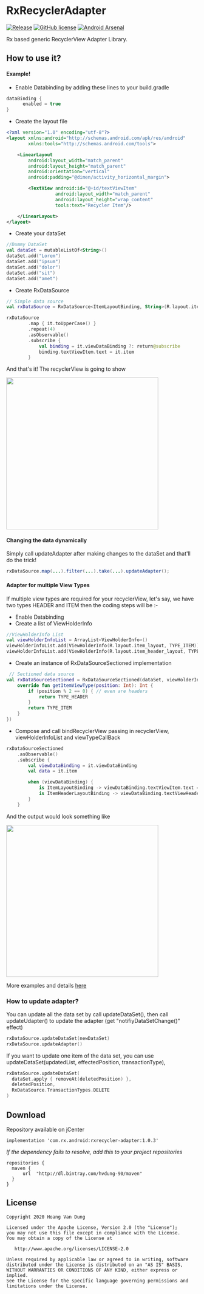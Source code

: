 
# RxRecyclerAdapter

[![Release](https://img.shields.io/badge/jCenter-1.3.1-brightgreen.svg)](https://bintray.com/sbrukhanda/maven/FragmentViewPager)
[![GitHub license](https://img.shields.io/badge/license-Apache%20Version%202.0-blue.svg)](https://github.com/sbrukhanda/fragmentviewpager/blob/master/LICENSE.txt)
[![Android Arsenal](https://img.shields.io/badge/Android%20Arsenal-RxRecyclerAdapter-green.svg?style=flat)](https://android-arsenal.com/details/1/2084)

Rx based generic RecyclerView Adapter Library.

## How to use it?
#### Example!
- Enable Databinding by adding these lines to your build.gradle
```kotlin
dataBinding {
      enabled = true
}
```
- Create the layout file
```xml
<?xml version="1.0" encoding="utf-8"?>
<layout xmlns:android="http://schemas.android.com/apk/res/android"
        xmlns:tools="http://schemas.android.com/tools">

    <LinearLayout
        android:layout_width="match_parent"
        android:layout_height="match_parent"
        android:orientation="vertical"
        android:padding="@dimen/activity_horizontal_margin">

        <TextView android:id="@+id/textViewItem"
                  android:layout_width="match_parent"
                  android:layout_height="wrap_content"
                  tools:text="Recycler Item"/>

    </LinearLayout>
</layout>
```
- Create your dataSet
```kotlin
//Dummy DataSet
val dataSet = mutableListOf<String>()
dataSet.add("Lorem")
dataSet.add("ipsum")
dataSet.add("dolor")
dataSet.add("sit")
dataSet.add("amet")
```
- Create RxDataSource
```kotlin
// Simple data source
val rxDataSource = RxDataSource<ItemLayoutBinding, String>(R.layout.item_layout, dataSet)

rxDataSource
        .map { it.toUpperCase() }
        .repeat(4)
        .asObservable()
        .subscribe {
            val binding = it.viewDataBinding ?: return@subscribe
            binding.textViewItem.text = it.item
        }
```
And that's it! The recyclerView is going to show

<img src="https://raw.githubusercontent.com/ahmedrizwan/RxRecyclerAdapter/master/sample/src/main/res/drawable/rx_adapter.png" width=400px  />

#### Changing the data dynamically
Simply call updateAdapter after making changes to the dataSet and that'll do the trick!

```java
rxDataSource.map(...).filter(...).take(...).updateAdapter();
```

#### Adapter for multiple View Types
If multiple view types are required for your recyclerView, let's say, we have two types HEADER and ITEM then the coding steps will be :-
- Enable Databinding
- Create a list of ViewHolderInfo
```kotlin
//ViewHolderInfo List
val viewHolderInfoList = ArrayList<ViewHolderInfo>()
viewHolderInfoList.add(ViewHolderInfo(R.layout.item_layout, TYPE_ITEM))
viewHolderInfoList.add(ViewHolderInfo(R.layout.item_header_layout, TYPE_HEADER))
```
- Create an instance of RxDataSourceSectioned implementation
```kotlin
 // Sectioned data source
val rxDataSourceSectioned = RxDataSourceSectioned(dataSet, viewHolderInfoList, object : OnGetItemViewType() {
    override fun getItemViewType(position: Int): Int {
        if (position % 2 == 0) { // even are headers
            return TYPE_HEADER
        }
        return TYPE_ITEM
    }
})
```
- Compose and call bindRecyclerView passing in recyclerView, viewHolderInfoList and viewTypeCallBack
```kotlin
rxDataSourceSectioned
    .asObservable()
    .subscribe {
        val viewDataBinding = it.viewDataBinding
        val data = it.item

        when (viewDataBinding) {
            is ItemLayoutBinding -> viewDataBinding.textViewItem.text = "ITEM: " + data
            is ItemHeaderLayoutBinding -> viewDataBinding.textViewHeader.text = "HEADER: " + data
        }
    }
```
And the output would look something like

<img src="https://raw.githubusercontent.com/ahmedrizwan/RxRecyclerAdapter/master/sample/src/main/res/drawable/rx_adapter_types.png" width=400px  />

More examples and details [here](https://medium.com/@ahmedrizwan/simplifying-recyclerview-adapters-with-rx-databinding-f02ebed0b386#.6vy6aq3k8)

### How to update adapter?
You can update all the data set by call updateDataSet(), then call updateUdapter()  to update the adapter (get "notifiyDataSetChange()" effect)
```kotlin
rxDataSource.updateDataSet(newDataSet)
rxDataSource.updateAdapter()
```
  If you want to update one item of the data set, you can use updateDataSet(updatedList, effectedPosition, transactionType),
```kotlin
rxDataSource.updateDataSet(
  dataSet.apply { removeAt(deletedPosition) },
  deletedPosition,
  RxDataSource.TransactionTypes.DELETE
)
```
## Download
Repository available on jCenter

```Gradle
implementation 'com.rx.android:rxrecycler-adapter:1.0.3'
```
*If the dependency fails to resolve, add this to your project repositories*
```Gradle
repositories {
  maven {
      url  "http://dl.bintray.com/hvdung-90/maven"
  }
}
```

## License
```
Copyright 2020 Hoang Van Dung

Licensed under the Apache License, Version 2.0 (the "License");
you may not use this file except in compliance with the License.
You may obtain a copy of the License at

   http://www.apache.org/licenses/LICENSE-2.0

Unless required by applicable law or agreed to in writing, software
distributed under the License is distributed on an "AS IS" BASIS,
WITHOUT WARRANTIES OR CONDITIONS OF ANY KIND, either express or implied.
See the License for the specific language governing permissions and
limitations under the License.
```
